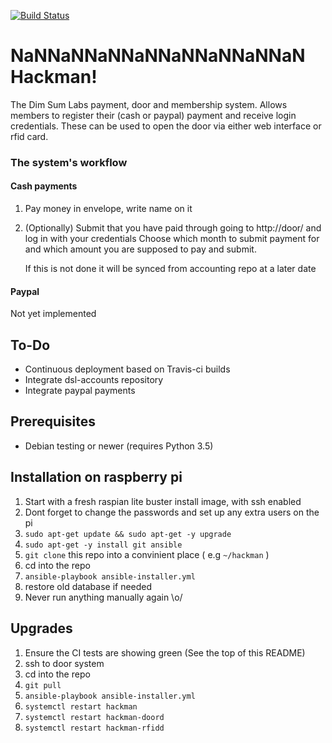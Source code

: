 [![Build Status](https://travis-ci.org/dimsumlabs/hackman.svg?branch=master)](https://travis-ci.org/dimsumlabs/hackman?branch=master)
# NaNNaNNaNNaNNaNNaNNaNNaN Hackman!
The Dim Sum Labs payment, door and membership system.
Allows members to register their (cash or paypal) payment and receive login credentials.
These can be used to open the door via either web interface or rfid card.

### The system's workflow

#### Cash payments
1. Pay money in envelope, write name on it
2. (Optionally) Submit that you have paid through going to http://door/ and log in with your credentials
   Choose which month to submit payment for and which amount you are supposed to pay and submit.

   If this is not done it will be synced from accounting repo at a later date

#### Paypal
Not yet implemented

## To-Do
* Continuous deployment based on Travis-ci builds
* Integrate dsl-accounts repository
* Integrate paypal payments

## Prerequisites
* Debian testing or newer (requires Python 3.5)

## Installation on raspberry pi
1. Start with a fresh raspian lite buster install image, with ssh enabled
1. Dont forget to change the passwords and set up any extra users on the pi
1. `sudo apt-get update && sudo apt-get -y upgrade`
1. `sudo apt-get -y install git ansible`
1. `git clone` this repo into a convinient place ( e.g `~/hackman` )
1. cd into the repo
1. `ansible-playbook ansible-installer.yml`
1. restore old database if needed
3. Never run anything manually again \o/

## Upgrades
1. Ensure the CI tests are showing green (See the top of this README)
2. ssh to door system
3. cd into the repo
1. `git pull`
1. `ansible-playbook ansible-installer.yml`
6. `systemctl restart hackman`
6. `systemctl restart hackman-doord`
6. `systemctl restart hackman-rfidd`


